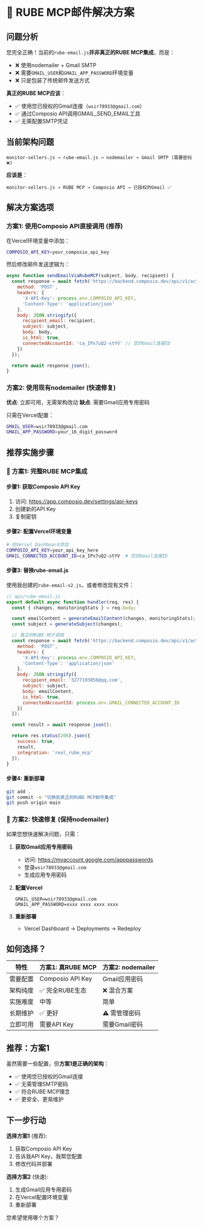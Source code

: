 # 🤖 RUBE MCP邮件解决方案

## 问题分析

您完全正确！当前的`rube-email.js`**并非真正的RUBE MCP集成**，而是：
- ❌ 使用nodemailer + Gmail SMTP
- ❌ 需要`GMAIL_USER`和`GMAIL_APP_PASSWORD`环境变量
- ❌ 只是包装了传统邮件发送方式

**真正的RUBE MCP应该**：
- ✅ 使用您已授权的Gmail连接（`wsir78933@gmail.com`）
- ✅ 通过Composio API调用GMAIL_SEND_EMAIL工具
- ✅ 无需配置SMTP凭证

## 当前架构问题

```
monitor-sellers.js → rube-email.js → nodemailer → Gmail SMTP (需要密码❌)
```

**应该是**：
```
monitor-sellers.js → RUBE MCP → Composio API → 已授权的Gmail ✅
```

## 解决方案选项

### 方案1: 使用Composio API直接调用 (推荐)

在Vercel环境变量中添加：
```bash
COMPOSIO_API_KEY=your_composio_api_key
```

然后修改邮件发送逻辑为：

```javascript
async function sendEmailViaRubeMCP(subject, body, recipient) {
  const response = await fetch('https://backend.composio.dev/api/v1/actions/GMAIL_SEND_EMAIL/execute', {
    method: 'POST',
    headers: {
      'X-API-Key': process.env.COMPOSIO_API_KEY,
      'Content-Type': 'application/json'
    },
    body: JSON.stringify({
      recipient_email: recipient,
      subject: subject,
      body: body,
      is_html: true,
      connectedAccountId: 'ca_IPx7uQ2-stYV' // 您的Gmail连接ID
    })
  });

  return await response.json();
}
```

### 方案2: 使用现有nodemailer (快速修复)

**优点**: 立即可用，无需架构改动
**缺点**: 需要Gmail应用专用密码

只需在Vercel配置：
```bash
GMAIL_USER=wsir78933@gmail.com
GMAIL_APP_PASSWORD=your_16_digit_password
```

## 推荐实施步骤

### 🚀 方案1: 完整RUBE MCP集成

#### 步骤1: 获取Composio API Key

1. 访问: https://app.composio.dev/settings/api-keys
2. 创建新的API Key
3. 复制密钥

#### 步骤2: 配置Vercel环境变量

```bash
# 在Vercel Dashboard添加
COMPOSIO_API_KEY=your_api_key_here
GMAIL_CONNECTED_ACCOUNT_ID=ca_IPx7uQ2-stYV  # 您的Gmail连接ID
```

#### 步骤3: 替换rube-email.js

使用我创建的`rube-email-v2.js`，或者修改现有文件：

```javascript
// api/rube-email.js
export default async function handler(req, res) {
  const { changes, monitoringStats } = req.body;

  const emailContent = generateEmailContent(changes, monitoringStats);
  const subject = generateSubject(changes);

  // 真正的RUBE MCP调用
  const response = await fetch('https://backend.composio.dev/api/v1/actions/GMAIL_SEND_EMAIL/execute', {
    method: 'POST',
    headers: {
      'X-API-Key': process.env.COMPOSIO_API_KEY,
      'Content-Type': 'application/json'
    },
    body: JSON.stringify({
      recipient_email: '3277193856@qq.com',
      subject: subject,
      body: emailContent,
      is_html: true,
      connectedAccountId: process.env.GMAIL_CONNECTED_ACCOUNT_ID
    })
  });

  const result = await response.json();

  return res.status(200).json({
    success: true,
    result,
    integration: 'real_rube_mcp'
  });
}
```

#### 步骤4: 重新部署

```bash
git add .
git commit -m "切换到真正的RUBE MCP邮件集成"
git push origin main
```

### 📧 方案2: 快速修复 (保持nodemailer)

如果您想快速解决问题，只需：

1. **获取Gmail应用专用密码**
   - 访问: https://myaccount.google.com/apppasswords
   - 登录`wsir78933@gmail.com`
   - 生成应用专用密码

2. **配置Vercel**
   ```
   GMAIL_USER=wsir78933@gmail.com
   GMAIL_APP_PASSWORD=xxxx xxxx xxxx xxxx
   ```

3. **重新部署**
   - Vercel Dashboard → Deployments → Redeploy

## 如何选择？

| 特性 | 方案1: 真RUBE MCP | 方案2: nodemailer |
|------|-------------------|-------------------|
| 需要配置 | Composio API Key | Gmail应用密码 |
| 架构纯度 | ✅ 完全RUBE生态 | ❌ 混合方案 |
| 实施难度 | 中等 | 简单 |
| 长期维护 | ✅ 更好 | ⚠️ 需管理密码 |
| 立即可用 | 需要API Key | 需要Gmail密码 |

## 推荐：方案1

虽然需要一些配置，但**方案1是正确的架构**：
- ✅ 使用您已授权的Gmail连接
- ✅ 无需管理SMTP密码
- ✅ 符合RUBE MCP理念
- ✅ 更安全、更易维护

## 下一步行动

**选择方案1** (推荐):
1. 获取Composio API Key
2. 告诉我API Key，我帮您配置
3. 修改代码并部署

**选择方案2** (快速):
1. 生成Gmail应用专用密码
2. 在Vercel配置环境变量
3. 重新部署

您希望使用哪个方案？

